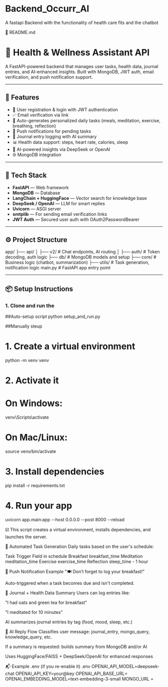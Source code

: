 # Backend_Occurr_AI
A fastapi Backend with the functionality of health care fits and the chatbot

📄 README.md
# 🧠 Health & Wellness Assistant API

A FastAPI-powered backend that manages user tasks, health data, journal entries, and AI-enhanced insights. Built with MongoDB, JWT auth, email verification, and push notification support.

---

## 🚀 Features

- 🧑 User registration & login with JWT authentication
- ✅ Email verification via link
- 📅 Auto-generates personalized daily tasks (meals, meditation, exercise, breathing, reflection)
- 🔔 Push notifications for pending tasks
- 📓 Journal entry logging with AI summary
- 📊 Health data support: steps, heart rate, calories, sleep
- 💬 AI-powered insights via DeepSeek or OpenAI
- 🌐 MongoDB integration

---

## 🧱 Tech Stack

- **FastAPI** — Web framework
- **MongoDB** — Database
- **LangChain + HuggingFace** — Vector search for knowledge base
- **DeepSeek / OpenAI** — LLM for smart replies
- **Uvicorn** — ASGI server
- **smtplib** — For sending email verification links
- **JWT Auth** — Secured user auth with OAuth2PasswordBearer

---

## ⚙️ Project Structure

app/
├── api/
│ ├── v2/ # Chat endpoints, AI routing
│ ├── auth/ # Token decoding, auth logic
├── db/ # MongoDB models and setup
├── core/ # Business logic (chatbot, summarization)
├── utils/ # Task generation, notification logic
main.py # FastAPI app entry point



---

## 📦 Setup Instructions

### 1. Clone and run the 
##Auto-setup script
 python setup_and_run.py

##Manually steup
# 1. Create a virtual environment
python -m venv venv

# 2. Activate it
# On Windows:
venv\Scripts\activate
# On Mac/Linux:
source venv/bin/activate

# 3. Install dependencies
pip install -r requirements.txt

# 4. Run your app
uvicorn app.main:app --host 0.0.0.0 --post 8000 --reload

☑️ This script creates a virtual environment, installs dependencies, and launches the server.




🔁 Automated Task Generation
Daily tasks based on the user's schedule:

Task	Trigger Field in schedule
Breakfast	breakfast_time
Meditation	meditation_time
Exercise	exercise_time
Reflection	sleep_time - 1 hour

🔔 Push Notification Example
"🍽️ Don’t forget to log your breakfast!"

Auto-triggered when a task becomes due and isn't completed.

📓 Journal + Health Data Summary
Users can log entries like:

"I had oats and green tea for breakfast"

"I meditated for 10 minutes"

AI summarizes journal entries by tag (food, mood, sleep, etc.)

🧠 AI Reply Flow
Classifies user message: journal_entry, mongo_query, knowledge_query, etc.

If a summary is requested: builds summary from MongoDB and/or AI

Uses HuggingFace/FAISS + DeepSeek/OpenAI for enhanced responses

📬 Example .env (if you re-enable it)
.env
OPENAI_API_MODEL=deepseek-chat
OPENAI_API_KEY=your@key
OPENAI_API_BASE_URL=
OPENAI_EMBEDDING_MODEL=text-embedding-3-small
MONGO_URL = 
